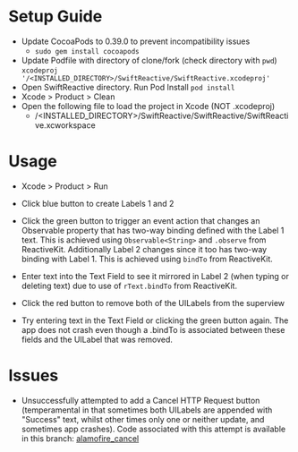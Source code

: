 # Setup Guide

* Update CocoaPods to 0.39.0 to prevent incompatibility issues
	- ```sudo gem install cocoapods```
* Update Podfile with directory of clone/fork (check directory with ```pwd```)
	```xcodeproj '/<INSTALLED_DIRECTORY>/SwiftReactive/SwiftReactive.xcodeproj'```
* Open SwiftReactive directory. Run Pod Install
	```pod install```
* Xcode > Product > Clean
* Open the following file to load the project in Xcode (NOT .xcodeproj)
	- /\<INSTALLED_DIRECTORY>/SwiftReactive/SwiftReactive/SwiftReactive.xcworkspace

# Usage

* Xcode > Product > Run

* Click blue button to create Labels 1 and 2

* Click the green button to trigger an event action that changes an Observable property that has two-way binding defined with the Label 1 text. This is achieved using ```Observable<String>``` and ```.observe``` from ReactiveKit. Additionally Label 2 changes since it too has two-way binding with Label 1. This is achieved using ```bindTo``` from ReactiveKit.

* Enter text into the Text Field to see it mirrored in Label 2 (when typing or deleting text) due to use of ```rText.bindTo``` from ReactiveKit.

* Click the red button to remove both of the UILabels from the superview

* Try entering text in the Text Field or clicking the green button again. The app does not crash even though a .bindTo is associated between these fields and the UILabel that was removed.

# Issues

* Unsuccessfully attempted to add a Cancel HTTP Request button (temperamental in that sometimes both UILabels are appended with "Success" text, whilst other times only one or neither update, and sometimes app crashes). Code associated with this attempt is available in this branch: [alamofire_cancel](https://github.com/ltfschoen/SwiftReactive/tree/alamofire_cancel)